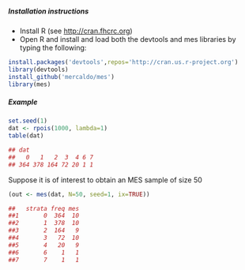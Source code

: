 ##### Installation instructions
* Install R (see http://cran.fhcrc.org)
* Open R and install and load both the devtools and mes libraries by typing the following:
```r
install.packages('devtools',repos='http://cran.us.r-project.org')
library(devtools)
install_github('mercaldo/mes')
library(mes)
```
##### Example
```r
set.seed(1) 
dat <- rpois(1000, lambda=1)
table(dat)

## dat
##   0   1   2  3  4 6 7 
## 364 378 164 72 20 1 1
```
Suppose it is of interest to obtain an MES sample of size 50
```r
(out <- mes(dat, N=50, seed=1, ix=TRUE))

##   strata freq mes
##1       0  364  10
##2       1  378  10
##3       2  164   9
##4       3   72  10
##5       4   20   9
##6       6    1   1
##7       7    1   1
```
